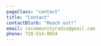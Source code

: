 ```yaml
---
pageClass: "contact"
title: "Contact"
contactBlurb: "Reach out!"
email: cocommunityradio@gmail.com
phone: 720-514-9924
---
```

